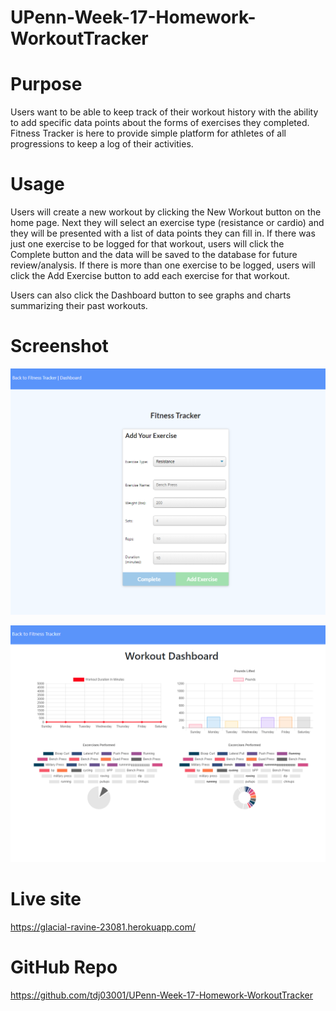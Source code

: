 # UPenn-Week-17-Homework-WorkoutTracker

# Purpose

Users want to be able to keep track of their workout history with the ability to add specific data points about the forms of exercises they completed. Fitness Tracker is here to provide simple platform for athletes of all progressions to keep a log of their activities.

# Usage

Users will create a new workout by clicking the New Workout button on the home page. Next they will select an exercise type (resistance or cardio) and they will be presented with a list of data points they can fill in. If there was just one exercise to be logged for that workout, users will click the Complete button and the data will be saved to the database for future review/analysis. If there is more than one exercise to be logged, users will click the Add Exercise button to add each exercise for that workout.  

Users can also click the Dashboard button to see graphs and charts summarizing their past workouts.

# Screenshot

![Screenshot](public/img/app-screenshot.png)

![Screenshot](public/img/app-screenshot2.png)


# Live site

https://glacial-ravine-23081.herokuapp.com/


# GitHub Repo

https://github.com/tdj03001/UPenn-Week-17-Homework-WorkoutTracker

